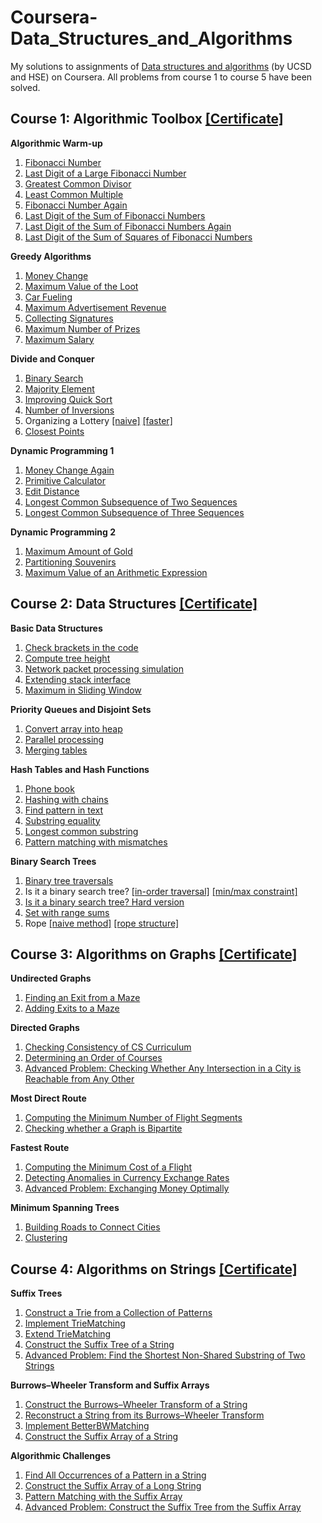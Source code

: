 # Coursera-Data_Structures_and_Algorithms
My solutions to assignments of [Data structures and algorithms](https://www.coursera.org/specializations/data-structures-algorithms) (by UCSD and HSE) on Coursera. 
All problems from course 1 to course 5 have been solved.

Course 1: Algorithmic Toolbox [[Certificate]](https://www.coursera.org/account/accomplishments/certificate/P7UWAE5Z4NAJ?utm_medium=certificate&utm_source=link&utm_campaign=copybutton_certificate)
-

**Algorithmic Warm-up**
  1. [Fibonacci Number](https://github.com/Sonia-96/Coursera-Data-Structures-and-Algorithms/blob/master/1-Algorithmic%20Toolbox/Week1-Algorithmic%20Warm-up/1-Fibonacci%20Number.py)
  2. [Last Digit of a Large Fibonacci Number](https://github.com/Sonia-96/Coursera-Data-Structures-and-Algorithms/blob/master/1-Algorithmic%20Toolbox/Week1-Algorithmic%20Warm-up/2-last%20digit%20of%20a%20large%20fibonacci%20number.py)
  3. [Greatest Common Divisor](https://github.com/Sonia-96/Coursera-Data-Structures-and-Algorithms/blob/master/1-Algorithmic%20Toolbox/Week1-Algorithmic%20Warm-up/3-greatest%20common%20divisor.py)
  4. [Least Common Multiple](https://github.com/Sonia-96/Coursera-Data-Structures-and-Algorithms/blob/master/1-Algorithmic%20Toolbox/Week1-Algorithmic%20Warm-up/4-least%20common%20multiple.py)
  5. [Fibonacci Number Again](https://github.com/Sonia-96/Coursera-Data-Structures-and-Algorithms/blob/master/1-Algorithmic%20Toolbox/Week1-Algorithmic%20Warm-up/5-Fibonacci%20number%20again.py)
  6. [Last Digit of the Sum of Fibonacci Numbers](https://github.com/Sonia-96/Coursera-Data-Structures-and-Algorithms/blob/master/1-Algorithmic%20Toolbox/Week1-Algorithmic%20Warm-up/6-last%20digit%20of%20the%20sum%20of%20fibonacci%20numbers.py)
  7. [Last Digit of the Sum of Fibonacci Numbers Again](https://github.com/Sonia-96/Coursera-Data-Structures-and-Algorithms/blob/master/1-Algorithmic%20Toolbox/Week1-Algorithmic%20Warm-up/7-last%20digit%20of%20the%20sum%20of%20fibonacci%20numbers%20again.py)
  8. [Last Digit of the Sum of Squares of Fibonacci Numbers](https://github.com/Sonia-96/Coursera-Data-Structures-and-Algorithms/blob/master/1-Algorithmic%20Toolbox/Week1-Algorithmic%20Warm-up/8-last%20digit%20of%20the%20sum%20of%20squares%20of%20Fibonacci%20numbers.py)

**Greedy Algorithms**
  1. [Money Change](https://github.com/Sonia-96/Coursera-Data-Structures-and-Algorithms/blob/master/1-Algorithmic%20Toolbox/Week3-Greedy%20Algorithms/1-money%20change.py)
  2. [Maximum Value of the Loot](https://github.com/Sonia-96/Coursera-Data-Structures-and-Algorithms/blob/master/1-Algorithmic%20Toolbox/Week3-Greedy%20Algorithms/2-max%20value%20of%20the%20loot.py)
  3. [Car Fueling](https://github.com/Sonia-96/Coursera-Data-Structures-and-Algorithms/blob/master/1-Algorithmic%20Toolbox/Week3-Greedy%20Algorithms/3-car%20fueling.py)
  4. [Maximum Advertisement Revenue](https://github.com/Sonia-96/Coursera-Data-Structures-and-Algorithms/blob/master/1-Algorithmic%20Toolbox/Week3-Greedy%20Algorithms/4-max%20advertisement%20revenue.py)
  5. [Collecting Signatures](https://github.com/Sonia-96/Coursera-Data-Structures-and-Algorithms/blob/master/1-Algorithmic%20Toolbox/Week3-Greedy%20Algorithms/5-collecting_signatures.py)
  6. [Maximum Number of Prizes](https://github.com/Sonia-96/Coursera-Data-Structures-and-Algorithms/blob/master/1-Algorithmic%20Toolbox/Week3-Greedy%20Algorithms/6-max%20number%20of%20prizes.py)
  7. [Maximum Salary](https://github.com/Sonia-96/Coursera-Data-Structures-and-Algorithms/blob/master/1-Algorithmic%20Toolbox/Week3-Greedy%20Algorithms/7-max%20salary.py)

**Divide and Conquer**
  1. [Binary Search](https://github.com/Sonia-96/Coursera-Data-Structures-and-Algorithms/blob/master/1-Algorithmic%20Toolbox/Week4-Divide%20and%20Conquer/1-binary%20search.py)
  2. [Majority Element](https://github.com/Sonia-96/Coursera-Data-Structures-and-Algorithms/blob/master/1-Algorithmic%20Toolbox/Week4-Divide%20and%20Conquer/2-majority%20element.py)
  3. [Improving Quick Sort](https://github.com/Sonia-96/Coursera-Data-Structures-and-Algorithms/blob/master/1-Algorithmic%20Toolbox/Week4-Divide%20and%20Conquer/3-3-way%20quick%20sort.py)
  4. [Number of Inversions](https://github.com/Sonia-96/Coursera-Data-Structures-and-Algorithms/blob/master/1-Algorithmic%20Toolbox/Week4-Divide%20and%20Conquer/4-number%20of%20inversions.py)
  5. Organizing a Lottery [[naive]](https://github.com/Sonia-96/Coursera-Data-Structures-and-Algorithms/blob/master/1-Algorithmic%20Toolbox/Week4-Divide%20and%20Conquer/5-organizing%20a%20lottery_naive.py) [[faster]](https://github.com/Sonia-96/Coursera-Data-Structures-and-Algorithms/blob/master/1-Algorithmic%20Toolbox/Week4-Divide%20and%20Conquer/5-organizing_a_lottery_faster.py)
  6. [Closest Points](https://github.com/Sonia-96/Coursera-Data-Structures-and-Algorithms/blob/master/1-Algorithmic%20Toolbox/Week4-Divide%20and%20Conquer/6-closest%20points.py)

**Dynamic Programming 1**
  1. [Money Change Again](https://github.com/Sonia-96/Coursera-Data-Structures-and-Algorithms/blob/master/1-Algorithmic%20Toolbox/Week5-Dynamic%20Programming%201/1-money%20change%20agian.py)
  2. [Primitive Calculator](https://github.com/Sonia-96/Coursera-Data-Structures-and-Algorithms/blob/master/1-Algorithmic%20Toolbox/Week5-Dynamic%20Programming%201/2-primitive%20operations.py)
  3. [Edit Distance](https://github.com/Sonia-96/Coursera-Data-Structures-and-Algorithms/blob/master/1-Algorithmic%20Toolbox/Week5-Dynamic%20Programming%201/3-edit%20distance.py)
  4. [Longest Common Subsequence of Two Sequences](https://github.com/Sonia-96/Coursera-Data-Structures-and-Algorithms/blob/master/1-Algorithmic%20Toolbox/Week5-Dynamic%20Programming%201/4-longest%20common%20subsequence%20of%202%20sequences.py)
  5. [Longest Common Subsequence of Three Sequences](https://github.com/Sonia-96/Coursera-Data-Structures-and-Algorithms/blob/master/1-Algorithmic%20Toolbox/Week5-Dynamic%20Programming%201/5-longest%20common%20subsequence%20of%203%20sequences.py)

**Dynamic Programming 2**
  1. [Maximum Amount of Gold](https://github.com/Sonia-96/Coursera-Data-Structures-and-Algorithms/blob/master/1-Algorithmic%20Toolbox/Week6-Dynamic%20Programming%202/1-maximum%20amount%20of%20gold.py)
  2. [Partitioning Souvenirs](https://github.com/Sonia-96/Coursera-Data-Structures-and-Algorithms/blob/master/1-Algorithmic%20Toolbox/Week6-Dynamic%20Programming%202/2-partitioning%20souvenirs.py)
  3. [Maximum Value of an Arithmetic Expression](https://github.com/Sonia-96/Coursera-Data-Structures-and-Algorithms/blob/master/1-Algorithmic%20Toolbox/Week6-Dynamic%20Programming%202/3-maximum%20value%20of%20an%20arithmetic%20expression.py)

Course 2: Data Structures [[Certificate]](https://www.coursera.org/account/accomplishments/verify/SNXB3ZMZXNTD)
-

**Basic Data Structures**
  1. [Check brackets in the code](https://github.com/Sonia-96/Coursera-Data-Structures-and-Algorithms/blob/master/2-Data%20Structures/Week1-Basic%20Data%20Structures/1-check%20brackets%20in%20the%20code.py)
  2. [Compute tree height](https://github.com/Sonia-96/Coursera-Data-Structures-and-Algorithms/blob/master/2-Data%20Structures/Week1-Basic%20Data%20Structures/2-compute%20tree%20height.py)
  3. [Network packet processing simulation](https://github.com/Sonia-96/Coursera-Data-Structures-and-Algorithms/blob/master/2-Data%20Structures/Week1-Basic%20Data%20Structures/3-packet%20processing.py)
  4. [Extending stack interface](https://github.com/Sonia-96/Coursera-Data-Structures-and-Algorithms/blob/master/2-Data%20Structures/Week1-Basic%20Data%20Structures/4-extending%20stack%20interface.py)
  5. [Maximum in Sliding Window](https://github.com/Sonia-96/Coursera-Data-Structures-and-Algorithms/blob/master/2-Data%20Structures/Week1-Basic%20Data%20Structures/5-maximum%20in%20sliding%20window.py)

**Priority Queues and Disjoint Sets**
  1. [Convert array into heap](https://github.com/Sonia-96/Coursera-Data-Structures-and-Algorithms/blob/master/2-Data%20Structures/Week3-Priority%20Queues%20and%20Disjoint%20Sets/1-convert%20array%20into%20heap.py)
  2. [Parallel processing](https://github.com/Sonia-96/Coursera-Data-Structures-and-Algorithms/blob/master/2-Data%20Structures/Week3-Priority%20Queues%20and%20Disjoint%20Sets/2-parallel%20processing.py)
  3. [Merging tables](https://github.com/Sonia-96/Coursera-Data-Structures-and-Algorithms/blob/master/2-Data%20Structures/Week3-Priority%20Queues%20and%20Disjoint%20Sets/3-merging%20tables.py)

**Hash Tables and Hash Functions**
  1. [Phone book](https://github.com/Sonia-96/Coursera-Data-Structures-and-Algorithms/blob/master/2-Data%20Structures/Week4-Hash%20Tables%20and%20Hash%20Functions/1-phone%20book.py)
  2. [Hashing with chains](https://github.com/Sonia-96/Coursera-Data-Structures-and-Algorithms/blob/master/2-Data%20Structures/Week4-Hash%20Tables%20and%20Hash%20Functions/2-hashing%20with%20chains.py)
  3. [Find pattern in text](https://github.com/Sonia-96/Coursera-Data-Structures-and-Algorithms/blob/master/2-Data%20Structures/Week4-Hash%20Tables%20and%20Hash%20Functions/3-find%20pattern%20in%20text.py)
  4. [Substring equality](https://github.com/Sonia-96/Coursera-Data-Structures-and-Algorithms/blob/master/2-Data%20Structures/Week4-Hash%20Tables%20and%20Hash%20Functions/4-substring%20equality.py)
  5. [Longest common substring](https://github.com/Sonia-96/Coursera-Data-Structures-and-Algorithms/blob/master/2-Data%20Structures/Week4-Hash%20Tables%20and%20Hash%20Functions/5-longest%20common%20substring.py)
  6. [Pattern matching with mismatches](https://github.com/Sonia-96/Coursera-Data-Structures-and-Algorithms/blob/master/2-Data%20Structures/Week4-Hash%20Tables%20and%20Hash%20Functions/6-pattern%20matching%20with%20mismatches.py)

**Binary Search Trees**
  1. [Binary tree traversals](https://github.com/Sonia-96/Coursera-Data-Structures-and-Algorithms/blob/master/2-Data%20Structures/Week4-Hash%20Tables%20and%20Hash%20Functions/6-pattern%20matching%20with%20mismatches.py)
  2. Is it a binary search tree? [[in-order traversal]](https://github.com/Sonia-96/Coursera-Data-Structures-and-Algorithms/blob/master/2-Data%20Structures/Week6-Binary%20Search%20Trees/2-is%20binary%20search%20tree.py) [[min/max constraint]](https://github.com/Sonia-96/Coursera-Data-Structures-and-Algorithms/blob/master/2-Data%20Structures/Week6-Binary%20Search%20Trees/2-min%20max%20method.py)
  3. [Is it a binary search tree? Hard version](https://github.com/Sonia-96/Coursera-Data-Structures-and-Algorithms/blob/master/2-Data%20Structures/Week6-Binary%20Search%20Trees/3-is%20bst%20hard.py)
  4. [Set with range sums](https://github.com/Sonia-96/Coursera-Data-Structures-and-Algorithms/blob/master/2-Data%20Structures/Week6-Binary%20Search%20Trees/4-splay%20tree.py)
  5. Rope [[naive method]](https://github.com/Sonia-96/Coursera-Data-Structures-and-Algorithms/blob/master/2-Data%20Structures/Week6-Binary%20Search%20Trees/5-naive.py) [[rope structure]](https://github.com/Sonia-96/Coursera-Data-Structures-and-Algorithms/blob/master/2-Data%20Structures/Week6-Binary%20Search%20Trees/5-rope%20structure.py)

Course 3: Algorithms on Graphs [[Certificate]](https://www.coursera.org/account/accomplishments/verify/P7UWAE5Z4NAJ)
-

**Undirected Graphs**
  1. [Finding an Exit from a Maze](https://github.com/Sonia-96/Coursera-Data-Structures-and-Algorithms/blob/master/3-Algorithms%20on%20Graphs/Week1-Undirected%20Graphs/1-reachability.py)
  2. [Adding Exits to a Maze](https://github.com/Sonia-96/Coursera-Data-Structures-and-Algorithms/blob/master/3-Algorithms%20on%20Graphs/Week1-Undirected%20Graphs/2-connected%20components.py)

**Directed Graphs**
  1. [Checking Consistency of CS Curriculum](https://github.com/Sonia-96/Coursera-Data-Structures-and-Algorithms/blob/master/3-Algorithms%20on%20Graphs/Week2-Directed%20Graphs/1-directed%20acyclic%20graphs.py)
  2. [Determining an Order of Courses](https://github.com/Sonia-96/Coursera-Data-Structures-and-Algorithms/blob/master/3-Algorithms%20on%20Graphs/Week2-Directed%20Graphs/2-topological%20sort.py)
  3. [Advanced Problem: Checking Whether Any Intersection in a City is Reachable from Any Other](https://github.com/Sonia-96/Coursera-Data-Structures-and-Algorithms/blob/master/3-Algorithms%20on%20Graphs/Week2-Directed%20Graphs/3-strongly%20connected%20components.py)

**Most Direct Route**
  1. [Computing the Minimum Number of Flight Segments](https://github.com/Sonia-96/Coursera-Data-Structures-and-Algorithms/blob/master/3-Algorithms%20on%20Graphs/Week3-Most%20Direct%20Route/1-breath%20first%20search.py)
  2. [Checking whether a Graph is Bipartite](https://github.com/Sonia-96/Coursera-Data-Structures-and-Algorithms/blob/master/3-Algorithms%20on%20Graphs/Week3-Most%20Direct%20Route/2-bipartite.py)

**Fastest Route**
  1. [Computing the Minimum Cost of a Flight](https://github.com/Sonia-96/Coursera-Data-Structures-and-Algorithms/blob/master/3-Algorithms%20on%20Graphs/Week4-Fastest%20Route/1-Dijkstra_min-heap.py)
  2. [Detecting Anomalies in Currency Exchange Rates](https://github.com/Sonia-96/Coursera-Data-Structures-and-Algorithms/blob/master/3-Algorithms%20on%20Graphs/Week4-Fastest%20Route/2-negative%20cycle.py)
  3. [Advanced Problem: Exchanging Money Optimally](https://github.com/Sonia-96/Coursera-Data-Structures-and-Algorithms/blob/master/3-Algorithms%20on%20Graphs/Week4-Fastest%20Route/3-infinite%20arbitrage.py)

**Minimum Spanning Trees**
  1. [Building Roads to Connect Cities](https://github.com/Sonia-96/Coursera-Data-Structures-and-Algorithms/blob/master/3-Algorithms%20on%20Graphs/Week5-Minimum%20Spanning%20Trees/1-connecting%20points.py)
  2. [Clustering](https://github.com/Sonia-96/Coursera-Data-Structures-and-Algorithms/blob/master/3-Algorithms%20on%20Graphs/Week5-Minimum%20Spanning%20Trees/2-clustering.py)

Course 4: Algorithms on Strings [[Certificate]](https://www.coursera.org/account/accomplishments/verify/PW9Y4GH4SPTX)
-

**Suffix Trees**
  1. [Construct a Trie from a Collection of Patterns](https://github.com/Sonia-96/Coursera-Data-Structures-and-Algorithms/blob/master/4-Algorithms%20on%20Strings/Week1-Suffix%20Trees/1-constrcut%20a%20Trie%20from%20patterns.py)
  2. [Implement TrieMatching](https://github.com/Sonia-96/Coursera-Data-Structures-and-Algorithms/blob/master/4-Algorithms%20on%20Strings/Week1-Suffix%20Trees/2-TrieMatching.py)
  3. [Extend TrieMatching](https://github.com/Sonia-96/Coursera-Data-Structures-and-Algorithms/blob/master/4-Algorithms%20on%20Strings/Week1-Suffix%20Trees/3-Extend%20TrieMatching.py)
  4. [Construct the Suffix Tree of a String](https://github.com/Sonia-96/Coursera-Data-Structures-and-Algorithms/blob/master/4-Algorithms%20on%20Strings/Week1-Suffix%20Trees/4-construct%20the%20suffix%20tree%20of%20a%20string.py)
  5. [Advanced Problem: Find the Shortest Non-Shared Substring of Two Strings](https://github.com/Sonia-96/Coursera-Data-Structures-and-Algorithms/blob/master/4-Algorithms%20on%20Strings/Week1-Suffix%20Trees/5-shortest%20non-shared%20substring.py)

**Burrows–Wheeler Transform and Suffix Arrays**
  1. [Construct the Burrows–Wheeler Transform of a String](https://github.com/Sonia-96/Coursera-Data-Structures-and-Algorithms/blob/master/4-Algorithms%20on%20Strings/Week2-Burrows%E2%80%93Wheeler%20Transform%20and%20Suffix%20Arrays/1-construct%20BWT.py)
  2. [Reconstruct a String from its Burrows–Wheeler Transform](https://github.com/Sonia-96/Coursera-Data-Structures-and-Algorithms/blob/master/4-Algorithms%20on%20Strings/Week2-Burrows%E2%80%93Wheeler%20Transform%20and%20Suffix%20Arrays/2-invert%20BWT.py)
  3. [Implement BetterBWMatching](https://github.com/Sonia-96/Coursera-Data-Structures-and-Algorithms/blob/master/4-Algorithms%20on%20Strings/Week2-Burrows%E2%80%93Wheeler%20Transform%20and%20Suffix%20Arrays/3-BWmatching.py)
  4. [Construct the Suffix Array of a String](https://github.com/Sonia-96/Coursera-Data-Structures-and-Algorithms/blob/master/4-Algorithms%20on%20Strings/Week2-Burrows%E2%80%93Wheeler%20Transform%20and%20Suffix%20Arrays/4-suffix%20array.py)

**Algorithmic Challenges**
  1. [Find All Occurrences of a Pattern in a String](https://github.com/Sonia-96/Coursera-Data-Structures-and-Algorithms/blob/master/4-Algorithms%20on%20Strings/Week4-Algorithmic%20Challenges/1-Knuth%20Morris%20Pratt.py)
  2. [Construct the Suffix Array of a Long String](https://github.com/Sonia-96/Coursera-Data-Structures-and-Algorithms/blob/master/4-Algorithms%20on%20Strings/Week4-Algorithmic%20Challenges/2-suffix%20array%20for%20a%20long%20string.py)
  3. [Pattern Matching with the Suffix Array](https://github.com/Sonia-96/Coursera-Data-Structures-and-Algorithms/blob/master/4-Algorithms%20on%20Strings/Week4-Algorithmic%20Challenges/3-suffix%20array%20matching.py)
  4. [Advanced Problem: Construct the Suffix Tree from the Suffix Array](https://github.com/Sonia-96/Coursera-Data-Structures-and-Algorithms/blob/master/4-Algorithms%20on%20Strings/Week4-Algorithmic%20Challenges/4-suffix%20tree%20from%20array.py)

